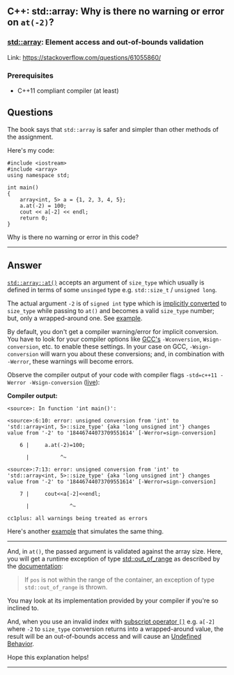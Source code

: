 ## C++: std::array: Why is there no warning or error on `at(-2)`?

### [std::array](https://en.cppreference.com/w/cpp/container/array): Element access and out-of-bounds validation

Link: https://stackoverflow.com/questions/61055860/

### Prerequisites

- C++11 compliant compiler (at least)

## Questions

The book says that `std::array` is safer and simpler than other methods of the assignment.

Here's my code:

```
#include <iostream>
#include <array>
using namespace std;

int main()
{
    array<int, 5> a = {1, 2, 3, 4, 5};
    a.at(-2) = 100;
    cout << a[-2] << endl;
    return 0;
}
```

Why is there no warning or error in this code?

---

## Answer

[`std::array::at()`][1] accepts an argument of `size_type` which usually is defined in terms of some `unsinged` type e.g. `std::size_t` / `unsigned long`.

The actual argument `-2` is of `signed int` type which is [implicitly converted][2] to `size_type` while passing to `at()` and becomes a valid `size_type` number; but, only a wrapped-around one. See [example][3].

By default, you don't get a compiler warning/error for implicit conversion. You have to look for your compiler options like [GCC's][4] `-Wconversion`, `Wsign-conversion`, etc. to enable these settings. In your case on GCC, `-Wsign-conversion` will warn you about these conversions; and, in combination with `-Werror`, these warnings will become errors.

Observe the compiler output of your code with compiler flags `-std=c++11 -Werror -Wsign-conversion` ([live][5]):

**Compiler output:**
```
<source>: In function 'int main()':

<source>:6:10: error: unsigned conversion from 'int' to 'std::array<int, 5>::size_type' {aka 'long unsigned int'} changes value from '-2' to '18446744073709551614' [-Werror=sign-conversion]

    6 |     a.at(-2)=100;

      |          ^~

<source>:7:13: error: unsigned conversion from 'int' to 'std::array<int, 5>::size_type' {aka 'long unsigned int'} changes value from '-2' to '18446744073709551614' [-Werror=sign-conversion]

    7 |     cout<<a[-2]<<endl;

      |             ^~

cc1plus: all warnings being treated as errors
```

Here's another [example][6] that simulates the same thing.

---

And, in `at()`, the passed argument is validated against the array size. Here, you will get a runtime exception of type [std::out_of_range][7] as described by the [documentation][1]:

> If `pos` is not within the range of the container, an exception of type `std::out_of_range` is thrown.

You may look at its implementation provided by your compiler if you're so inclined to.

And, when you use an invalid index with [subscript operator `[]`][8] e.g. `a[-2]` where `-2` to `size_type` conversion returns into a wrapped-around value, the result will be an out-of-bounds access and will cause an [Undefined Behavior][9].

Hope this explanation helps!

  [1]: https://en.cppreference.com/w/cpp/container/array/at
  [2]: https://en.cppreference.com/w/cpp/language/implicit_conversion
  [3]: https://godbolt.org/z/JPAkHX
  [4]: https://gcc.gnu.org/onlinedocs/gcc/Warning-Options.html
  [5]: https://godbolt.org/z/kQ_DUn
  [6]: https://godbolt.org/z/HSeDFJ
  [7]: https://en.cppreference.com/w/cpp/error/out_of_range
  [8]: https://en.cppreference.com/w/cpp/container/array/operator_at
  [9]: https://en.cppreference.com/w/cpp/language/ub

  ---
